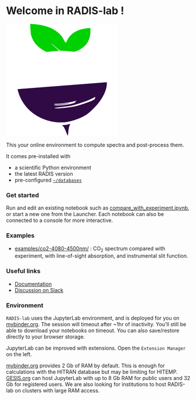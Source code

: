 # Welcome in RADIS-lab !

![](binder/radis_ico_dark.png)

This your online environment to compute spectra and post-process them. 

It comes pre-installed with
- a scientific Python environment
- the latest RADIS version
- pre-configured [`~/databases`](./databases) 

### Get started 

Run and edit an existing notebook such as [compare_with_experiment.ipynb](./compare_with_experiment.ipynb), or start a new one from the Launcher. Each notebook can also be connected to a console for more interactive.  


### Examples 

- [examples/co2-4080-4500nm/](examples/co2-4080-4500nm/co2-4080-4500.ipynb) : CO$_2$ spectrum compared with experiment, with line-of-sight absorption, and instrumental slit function. 


### Useful links 

- [Documentation](https://radis.readthedocs.io/)
- [Discussion on Slack](https://github.com/radis/slack-invite)


### Environment

`RADIS-lab` uses the JupyterLab environment, and is deployed for you on [mybinder.org](http://mybinder.org/). The session will timeout after ~1hr of inactivity. You'll still be able to download your notebooks on timeout. You can also save/restore directly to your browser storage. 

JupyterLab can be improved with extensions. Open the `Extension Manager` on the left.

[mybinder.org](http://mybinder.org/) provides 2 Gb of RAM by default. This is enough for calculations with the HITRAN database but may be limiting for HITEMP. [GESIS.org](https://notebooks.gesis.org/) can host JupyterLab with up to 8 Gb RAM for public users and 32 Gb for registered users. We are also looking for institutions to host RADIS-lab on clusters with large RAM access. 